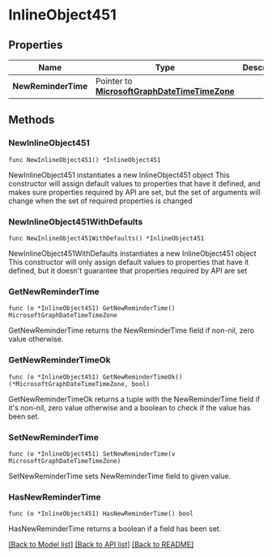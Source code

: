 # InlineObject451

## Properties

Name | Type | Description | Notes
------------ | ------------- | ------------- | -------------
**NewReminderTime** | Pointer to [**MicrosoftGraphDateTimeTimeZone**](MicrosoftGraphDateTimeTimeZone.md) |  | [optional] 

## Methods

### NewInlineObject451

`func NewInlineObject451() *InlineObject451`

NewInlineObject451 instantiates a new InlineObject451 object
This constructor will assign default values to properties that have it defined,
and makes sure properties required by API are set, but the set of arguments
will change when the set of required properties is changed

### NewInlineObject451WithDefaults

`func NewInlineObject451WithDefaults() *InlineObject451`

NewInlineObject451WithDefaults instantiates a new InlineObject451 object
This constructor will only assign default values to properties that have it defined,
but it doesn't guarantee that properties required by API are set

### GetNewReminderTime

`func (o *InlineObject451) GetNewReminderTime() MicrosoftGraphDateTimeTimeZone`

GetNewReminderTime returns the NewReminderTime field if non-nil, zero value otherwise.

### GetNewReminderTimeOk

`func (o *InlineObject451) GetNewReminderTimeOk() (*MicrosoftGraphDateTimeTimeZone, bool)`

GetNewReminderTimeOk returns a tuple with the NewReminderTime field if it's non-nil, zero value otherwise
and a boolean to check if the value has been set.

### SetNewReminderTime

`func (o *InlineObject451) SetNewReminderTime(v MicrosoftGraphDateTimeTimeZone)`

SetNewReminderTime sets NewReminderTime field to given value.

### HasNewReminderTime

`func (o *InlineObject451) HasNewReminderTime() bool`

HasNewReminderTime returns a boolean if a field has been set.


[[Back to Model list]](../README.md#documentation-for-models) [[Back to API list]](../README.md#documentation-for-api-endpoints) [[Back to README]](../README.md)


